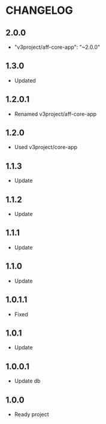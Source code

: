 CHANGELOG
==============

2.0.0
-----------------
  * "v3project/aff-core-app": "~2.0.0"
  
1.3.0
-----------------
  * Updated
  
1.2.0.1
-----------------
  * Renamed v3project/aff-core-app
  
1.2.0
-----------------
  * Used v3project/core-app
  
1.1.3
-----------------
  * Update
  
1.1.2
-----------------
  * Update
  
1.1.1
-----------------
  * Update
  
1.1.0
-----------------
  * Update
  
1.0.1.1
-----------------
  * Fixed
  
1.0.1
-----------------
  * Update
  
1.0.0.1
-----------------
  * Update db

1.0.0
-----------------
  * Ready project
